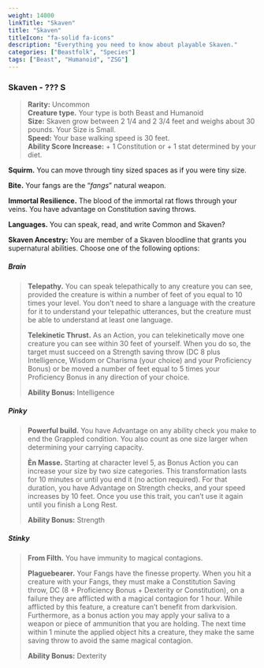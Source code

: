 ```yaml
---
weight: 14000
linkTitle: "Skaven"
title: "Skaven"
titleIcon: "fa-solid fa-icons"
description: "Everything you need to know about playable Skaven."
categories: ["Beastfolk", "Species"]
tags: ["Beast", "Humanoid", "ZSG"]
---
```


### Skaven - ??? S

> **Rarity:** Uncommon  
> **Creature type.** Your type is both Beast and Humanoid  
> **Size:** Skaven grow between 2 1/4 and 2 3/4 feet and weighs about 30 pounds. Your Size is Small.  
> **Speed:** Your base walking speed is 30 feet.  
> **Ability Score Increase:** \+ 1 Constitution or \+ 1 stat determined by your diet.

**Squirm.** You can move through tiny sized spaces as if you were tiny size.

**Bite.** Your fangs are the “_fangs_” natural weapon.

**Immortal Resilience.** The blood of the immortal rat flows through your veins. You have advantage on Constitution saving throws.

**Languages.** You can speak, read, and write Common and Skaven?

**Skaven Ancestry:** You are member of a Skaven bloodline that grants you supernatural abilities. Choose one of the following options:

##### Brain

> **Telepathy.** You can speak telepathically to any creature you can see, provided the creature is within a number of feet of you equal to 10 times your level. You don't need to share a language with the creature for it to understand your telepathic utterances, but the creature must be able to understand at least one language.
>
> **Telekinetic Thrust.** As an Action, you can telekinetically move one creature you can see within 30 feet of yourself. When you do so, the target must succeed on a Strength saving throw (DC 8 plus Intelligence, Wisdom or Charisma (your choice) and your Proficiency Bonus) or be moved a number of feet equal to 5 times your Proficiency Bonus in any direction of your choice.
>
> **Ability Bonus:** Intelligence

##### Pinky

> **Powerful build.** You have Advantage on any ability check you make to end the Grappled condition. You also count as one size larger when determining your carrying capacity.
>
> **Èn Masse.** Starting at character level 5, as Bonus Action you can increase your size by two size categories. This transformation lasts for 10 minutes or until you end it (no action required). For that duration, you have Advantage on Strength checks, and your speed increases by 10 feet. Once you use this trait, you can’t use it again until you finish a Long Rest.
>
> **Ability Bonus:** Strength

##### Stinky

> **From Filth.** You have immunity to magical contagions.
>
> **Plaguebearer.** Your Fangs have the finesse property. When you hit a creature with your Fangs, they must make a Constitution Saving throw, DC (8 \+ Proficiency Bonus \+ Dexterity or Constitution), on a failure they are afflicted with a magical contagion for 1 hour. While afflicted by this feature, a creature can’t benefit from darkvision. Furthermore, as a bonus action you may apply your saliva to a weapon or piece of ammunition that you are holding. The next time within 1 minute the applied object hits a creature, they make the same saving throw to avoid the same magical contagion.
>
> **Ability Bonus:** Dexterity
